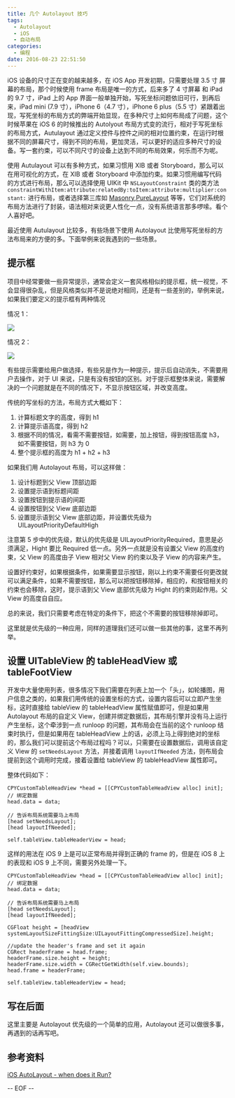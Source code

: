 ```yaml
---
title: 几个 Autolayout 技巧
tags:
  - Autolayout
  - iOS
  - 自动布局
categories:
  - 编程
date: 2016-08-23 22:51:50
---
```



iOS 设备的尺寸正在变的越来越多，在 iOS App 开发初期，只需要处理 3.5 寸 屏幕的布局，那个时候使用 frame 布局是唯一的方式，后来多了 4 寸屏幕 和 iPad 的 9.7 寸，iPad 上的 App 界面一般单独开始，写死坐标问题依旧可行，到再后来，iPad mini (7.9 寸），iPhone 6（4.7 寸），iPhone 6 plus（5.5 寸）紧跟着出现，写死坐标的布局方式的弊端开始显现，在多种尺寸上如何布局成了问题，这个时候苹果在 iOS 6 的时候推出的 Autolyout 布局方式变的流行，相对于写死坐标的布局方式，Autulayout 通过定义控件与控件之间的相对位置约束，在运行时根据不同的屏幕尺寸，得到不同的布局，更加灵活，可以更好的适应多种尺寸的设备。写一套约束，可以不同尺寸的设备上达到不同的布局效果，何乐而不为呢。

使用 Autulayout 可以有多种方式，如果习惯用 XIB 或者 Storyboard，那么可以在用可视化的方式，在 XIB 或者 Storyboard 中添加约束。如果习惯用编写代码的方式进行布局，那么可以选择使用 UIKit 中 `NSLayoutConstraint` 类的类方法 `constraintWithItem:attribute:relatedBy:toItem:attribute:multiplier:constant:` 进行布局，或者选择第三库如 [Masonry](https://github.com/SnapKit/Masonry),[PureLayout](https://github.com/PureLayout/PureLayout) 等等，它们对系统的布局方法进行了封装，语法相对来说更人性化一点，没有系统语言那多啰嗦。看个人喜好吧。

最近使用 Autulayout 比较多，有些场景下使用 Autolayout 比使用写死坐标的方法布局来的方便的多。下面举例来说我遇到的一些场景。

## 提示框

项目中经常要做一些异常提示，通常会定义一套风格相似的提示框，统一视觉，不会显得很杂乱，但是风格类似并不是说绝对相同，还是有一些差别的，举例来说，如果我们要定义的提示框有两种情况

情况 1：

![](https://ws3.sinaimg.cn/large/74681984gw1f743z6wd0lj208205na9y)

情况 2：

![](https://ws3.sinaimg.cn/large/74681984gw1f74445m5toj208006q0so)


有些提示需要给用户做选择，有些另是作为一种提示，提示后自动消失，不需要用户去操作，对于 UI 来说，只是有没有按钮的区别。对于提示框整体来说，需要解决的一个问题就是在不同的情况下，不显示按钮区域，并改变高度。

传统的写坐标的方法，布局方式大概如下：

1. 计算标题文字的高度，得到 h1
2. 计算提示语高度，得到 h2
3. 根据不同的情况，看需不需要按钮，如需要，加上按钮，得到按钮高度 h3，如不需要按钮，则 h3 为 0
4. 整个提示框的高度为 h1 + h2 + h3

如果我们用 Autolayout 布局，可以这样做：

1. 设计标题到父 View 顶部边距
2. 设置提示语到标题间距
3. 设置按钮到提示语的间距
4. 设置按钮到父 View 底部边距
5. 设置提示语到父 View 底部边距，并设置优先级为 UILayoutPriorityDefaultHigh

注意第 5 步中的优先级，默认的优先级是 UILayoutPriorityRequired，意思是必须满足，Hight 要比 Required 低一点。另外一点就是没有设置父 View 的高度约束，父 View 的高度由子 View 相对父 View 的约束以及子 View 的内容来产生。

设置好约束好，如果根据条件，如果需要显示按钮，刚以上约束不需要任何更改就可以满足条件，如果不需要按钮，那么可以把按钮移除掉，相应的，和按钮相关的约束也会移除，这时，提示语到父 View 底部优先级为 Hight 的约束则起作用。父 View 的高度自自应。

总的来说，我们只需要考虑在特定的条件下，把这个不需要的按钮移除掉即可。

这里就是优先级的一种应用，同样的道理我们还可以做一些其他的事，这里不再列举。

## 设置 UITableView 的 tableHeadView 或 tableFootView

开发中大量使用列表，很多情况下我们需要在列表上加一个「头」，如轮播图，用户信息之类的，如果我们用传统的设置坐标的方式，设置内容后可以立即产生坐标，这时直接给 tableView 的 tableHeadView 属性赋值即可，但是如果用 Autolayout 布局的自定义 View，创建并绑定数据后，其布局引擎并没有马上运行产生坐标，这个牵涉到一点 runloop 的问题，其布局会在当前的这个 runloop 结束时执行，但是如果用在 tableHeadView 上的话，必须上马上得到绝对的坐标的，那么我们可以提前这个布局过程吗？可以，只需要在设置数据后，调用该自定义 View 的 `setNeedsLayout` 方法，并接着调用 `layoutIfNeeded` 方法，则布局会提前到这个调用时完成，接着设置给 tableView 的 tableHeadView 属性即可。

整体代码如下：

```
CPYCustomTableHeadView *head = [[CPYCustomTableHeadView alloc] init];
// 绑定数据
head.data = data;

// 告诉布局系统需要马上布局
[head setNeedsLayout];
[head layoutIfNeeded];
    
self.tableView.tableHeaderView = head;
```

这样的用法在 iOS 9 上是可以正常布局并得到正确的 frame 的，但是在 iOS 8 上的表现和 iOS 9 上不同，需要另外处理一下。

```
CPYCustomTableHeadView *head = [[CPYCustomTableHeadView alloc] init];
// 绑定数据
head.data = data;

// 告诉布局系统需要马上布局
[head setNeedsLayout];
[head layoutIfNeeded];

CGFloat height = [headView systemLayoutSizeFittingSize:UILayoutFittingCompressedSize].height;

//update the header's frame and set it again
CGRect headerFrame = head.frame;
headerFrame.size.height = height;
headerFrame.size.width = CGRectGetWidth(self.view.bounds);
head.frame = headerFrame;
    
self.tableView.tableHeaderView = head;
```

## 写在后面

这里主要是 Autolayout 优先级的一个简单的应用，Autolayout 还可以做很多事，再遇到的话再写吧。

## 参考资料

[iOS AutoLayout - when does it Run?](https://stackoverflow.com/questions/22569104/ios-autolayout-when-does-it-run)

-- EOF --

